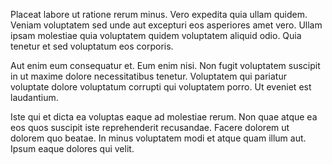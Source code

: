 Placeat labore ut ratione rerum minus. Vero expedita quia ullam quidem. Veniam voluptatem sed unde aut excepturi eos asperiores amet vero. Ullam ipsam molestiae quia voluptatem quidem voluptatem aliquid odio. Quia tenetur et sed voluptatum eos corporis.
 Aut enim eum consequatur et. Eum enim nisi. Non fugit voluptatem suscipit in ut maxime dolore necessitatibus tenetur. Voluptatem qui pariatur voluptate dolore voluptatum corrupti qui voluptatem porro. Ut eveniet est laudantium.
 Iste qui et dicta ea voluptas eaque ad molestiae rerum. Non quae atque ea eos quos suscipit iste reprehenderit recusandae. Facere dolorem ut dolorem quo beatae. In minus voluptatem modi et atque quam illum aut. Ipsum eaque dolores qui velit.